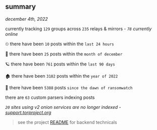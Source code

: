 
## summary
_december 4th, 2022_

currently tracking `129` groups across `235` relays & mirrors - _`78` currently online_

⏲ there have been `10` posts within the `last 24 hours`

🦈 there have been `25` posts within the `month of december`

🪐 there have been `761` posts within the `last 90 days`

🏚 there have been `3102` posts within the `year of 2022`

🦕 there have been `5388` posts `since the dawn of ransomwatch`

there are `63` custom parsers indexing posts

_`20` sites using v2 onion services are no longer indexed - [support.torproject.org](https://support.torproject.org/onionservices/v2-deprecation/)_

> see the project [README](https://github.com/joshhighet/ransomwatch#ransomwatch--) for backend technicals
